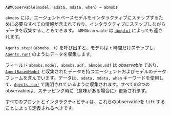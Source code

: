 ```
ABMObservable(model; adata, mdata, when) → abmobs
```

`abmobs` には、エージェントベースモデルをインタラクティブにステップするために必要なすべての情報が含まれており、インタラクティブにステップしながらデータを収集することもできます。 `ABMObservable` は [`abmplot`](@ref) によっても返されます。

`Agents.step!(abmobs, t)` を呼び出すと、モデルは `t` 時間だけステップし、[`Agents.run!`](@ref) のようにデータを収集します。

フィールド `abmobs.model, abmobs.adf, abmobs.mdf` は *observable* であり、[`AgentBasedModel`](@ref) と収集されたデータを持つエージェントおよびモデルのデータフレームを含んでいます。データは、`adata, mdata, when` キーワードを使用して、[`Agents.run!`](@ref) で説明されているように収集されます。すべての3つのobservableは、ステッピング時に（意味がある場合に）更新されます。

すべてのプロットとインタラクティビティは、これらのobservableを `lift` することによって定義されるべきです。
